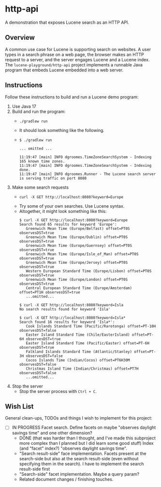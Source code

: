 # http-api

A demonstration that exposes Lucene search as an HTTP API.


## Overview

A common use case for Lucene is supporting search on websites. A user types in a search phrase on a web page, the browser
makes an HTTP request to a server, and the server engages Lucene and a Lucene index. The `lucene-playground/http-api`
project implements a runnable Java program that embeds Lucene embedded into a web server.  


## Instructions

Follow these instructions to build and run a Lucene demo program:

1. Use Java 17
2. Build and run the program:
   * ```shell
     ./gradlew run
     ```
   * It should look something like the following.
   * ```text
     $ ./gradlew run
     
     ... omitted ...
     
     11:19:47 [main] INFO dgroomes.TimeZoneSearchSystem - Indexing 165 known time zones.
     11:19:47 [main] INFO dgroomes.TimeZoneSearchSystem - Indexing done.
     11:19:47 [main] INFO dgroomes.Runner - The Lucene search server is serving traffic on port 8080
     ```
3. Make some search requests
   * ```shell
     curl -X GET http://localhost:8080?keyword=Europe
     ```
   * Try some of your own searches. Use Lucene syntax.
   * Altogether, it might look something like this:
     ```text
     $ curl -X GET http://localhost:8080?keyword=Europe
     Search found 65 results for keyword 'Europe':
        Greenwich Mean Time (Europe/Belfast) offset=PT0S observesDST=true
        Greenwich Mean Time (Europe/Dublin) offset=PT0S observesDST=true
        Greenwich Mean Time (Europe/Guernsey) offset=PT0S observesDST=true
        Greenwich Mean Time (Europe/Isle_of_Man) offset=PT0S observesDST=true
        Greenwich Mean Time (Europe/Jersey) offset=PT0S observesDST=true
        Western European Standard Time (Europe/Lisbon) offset=PT0S observesDST=true
        Greenwich Mean Time (Europe/London) offset=PT0S observesDST=true
        Central European Standard Time (Europe/Amsterdam) offset=PT1H observesDST=true
        ...omitted...

     $ curl -X GET http://localhost:8080?keyword=Isla
     No search results found for keyword 'Isla'
     
     $ curl -X GET http://localhost:8080?keyword=Isla*
     Search found 16 results for keyword 'Isla*':
        Cook Islands Standard Time (Pacific/Rarotonga) offset=PT-10H observesDST=false
        Easter Island Standard Time (Chile/EasterIsland) offset=PT-6H observesDST=true
        Easter Island Standard Time (Pacific/Easter) offset=PT-6H observesDST=true
        Falkland Islands Standard Time (Atlantic/Stanley) offset=PT-3H observesDST=false
        Cocos Islands Time (Indian/Cocos) offset=PT6H30M observesDST=false
        Christmas Island Time (Indian/Christmas) offset=PT7H observesDST=false
        ...omitted...
     ```
4. Stop the server
   * Stop the server process with `Ctrl + C`.


## Wish List

General clean-ups, TODOs and things I wish to implement for this project:

* [ ] IN PROGRESS Facet search. Define facets on maybe "observes daylight savings time" and one other dimension?
   * DONE (that was harder than I thought, and I've made this subproject more complex than I planned but I did learn
     some good stuff) Index (and "facet" index?) "observes daylight savings time".
   * "Search result-side" face implementation. Facets present at the search-side but also at the search result-side (even
     without specifying them in the search). I have to implement the search result-side first
   * "Search-side" facet implementation. Maybe a query param?
   * Related document changes / finishing touches.
